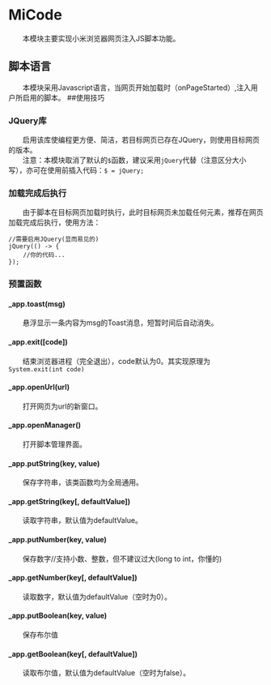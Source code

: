# MiCode
&emsp;&emsp;本模块主要实现小米浏览器网页注入JS脚本功能。
## 脚本语言
&emsp;&emsp;本模块采用Javascript语言，当网页开始加载时（onPageStarted）,注入用户所启用的脚本。
##使用技巧
### JQuery库
&emsp;&emsp;启用该库使编程更方便、简洁，若目标网页已存在JQuery，则使用目标网页的版本。  
&emsp;&emsp;注意：本模块取消了默认的`$`函数，建议采用`jQuery`代替（注意区分大小写），亦可在使用前插入代码：`$ = jQuery;`
### 加载完成后执行
&emsp;&emsp;由于脚本在目标网页加载时执行，此时目标网页未加载任何元素，推荐在网页加载完成后执行，使用方法：  
```
//需要启用JQuery(显而易见的)
jQuery(() -> {
    //你的代码...
});
```
### 预置函数
#### _app.toast(msg)
&emsp;&emsp;悬浮显示一条内容为msg的Toast消息，短暂时间后自动消失。
#### _app.exit([code])
&emsp;&emsp;结束浏览器进程（完全退出），code默认为0。其实现原理为`System.exit(int code)`
#### _app.openUrl(url)
&emsp;&emsp;打开网页为url的新窗口。
#### _app.openManager()
&emsp;&emsp;打开脚本管理界面。
#### _app.putString(key, value)
&emsp;&emsp;保存字符串，该类函数均为全局通用。
#### _app.getString(key[, defaultValue])
&emsp;&emsp;读取字符串，默认值为defaultValue。
#### _app.putNumber(key, value)
&emsp;&emsp;保存数字//支持小数、整数，但不建议过大(long to int，你懂的)
#### _app.getNumber(key[, defaultValue])
&emsp;&emsp;读取数字，默认值为defaultValue（空时为0）。
#### _app.putBoolean(key, value)
&emsp;&emsp;保存布尔值
#### _app.getBoolean(key[, defaultValue])
&emsp;&emsp;读取布尔值，默认值为defaultValue（空时为false）。